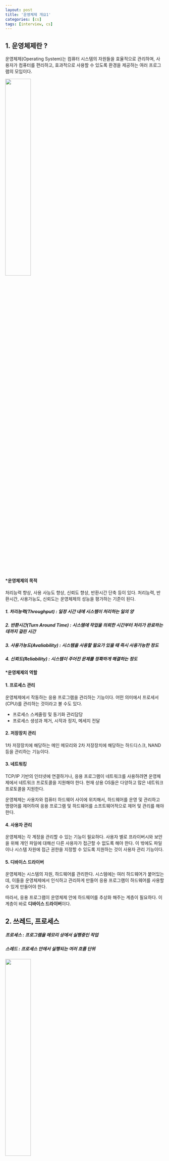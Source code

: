 ```yaml
---
layout: post
title: '운영체제 개요1'
categories: [cs]
tags: [interview, cs]
---
```


## 1. 운영체제란 ?

운영체제(Operating System)는 컴퓨터 시스템의 자원들을 효율적으로 관리하며, 사용자가 컴퓨터를 편리하고, 효과적으로 사용할 수 있도록 환경을 제공하는 여러 프로그램의 모임이다.

<img src="https://user-images.githubusercontent.com/57614563/122719950-d2085700-d2a9-11eb-9e72-273890c4b37a.JPG" width="40%">

#### \*운영체제의 목적

처리능력 향상, 사용 사능도 향상, 신뢰도 향상, 반환시간 단축 등이 있다. 처리능력, 반환시간, 사용가능도, 신뢰도는 운영체제의 성능을 평가하는 기준이 된다.

##### 1. 처리능력(Throughput) : 일정 시간 내에 시스템이 처리하는 일의 양

##### 2. 반환시간(Turn Around Time) : 시스템에 작업을 의뢰한 시간부터 처리가 완료하는데까지 걸린 시간

##### 3. 사용가능도(Avaliability) : 시스템을 사용할 필요가 있을 때 즉시 사용가능한 정도

##### 4. 신뢰도(Reliability) : 시스템이 주어진 문제를 정확하게 해결하는 정도

#### \*운영체제의 역할

#### 1. 프로세스 관리

운영체제에서 작동하는 응용 프로그램을 관리하는 기능이다. 어떤 의미에서 프로세서(CPU)를 관리하는 것이라고 볼 수도 있다.

- 프로세스 스케줄링 및 동기화 관리담당
- 프로세스 생성과 제거, 시작과 정지, 메세지 전달

#### 2. 저장장치 관리

1차 저장장치에 해당하는 메인 메모리와 2차 저장장치에 해당하는 하드디스크, NAND 등을 관리하는 기능이다.

#### 3. 네트워킹

TCP/IP 기반의 인터넷에 연결하거나, 응용 프로그램이 네트워크를 사용하려면 운영체제에서 네트워크 프로토콜을 지원해야 한다. 현재 상용 OS들은 다양하고 많은 네트워크 프로토콜을 지원한다.

운영체제는 사용자와 컴퓨터 하드웨어 사이에 위치해서, 하드웨어를 운영 및 관리하고 명령어를 제어하여 응용 프로그램 및 하드웨어를 소프트웨어적으로 제어 및 관리를 해야한다.

#### 4. 사용자 관리

운영체제는 각 계정을 관리할 수 있는 기능이 필요하다.
사용자 별로 프라이버시와 보안을 위해 개인 파일에 대해선 다른 사용자가 접근할 수 없도록 해야 한다.
이 밖에도 파일이나 시스템 자원에 접근 권한을 지정할 수 있도록 지원하는 것이 사용자 관리 기능이다.

#### 5. 디바이스 드라이버

운영체제는 시스템의 자원, 하드웨어를 관리한다. 시스템에는 여러 하드웨어가 붙어있는데, 이들을 운영체제에서 인식하고 관리하게 만들어 응용 프로그램이 하드웨어를 사용할 수 있게 만들어야 한다.

따라서, 응용 프로그램이 운영체제 안에 하드웨어를 추상화 해주는 계층이 필요하다. 이 계층이 바로 **디바이스 드라이버**이다.

## 2. 쓰레드, 프로세스

##### 프로세스 : 프로그램을 메모리 상에서 실행중인 작업

##### 스레드 : 프로세스 안에서 실행되는 여러 흐름 단위

<img src="https://user-images.githubusercontent.com/57614563/122723685-34635680-d2ae-11eb-9f62-c545045e9c0d.JPG" width="40%">

Code : 코드 자체를 구성하는 메모리 영역 (프로그램 명령)
Data : 전역변수, 정적변수, 배열 등 (초기와된 데이터)
Heap : 동적 할당 시 사용 (new(), mallock() 등)
Stack : 지역변수, 매개변수, 리턴 값 (임시 메모리 영역)

- 스레드는 Stack만 따로 할당받고 나머지 영역은 서로 공유

- 하나의 프로세스가 생성될 때, 기본적으로 하나의 스레드같이 생성

- **프로세스는 자신만의 고유 공간과 자원을 할당받아 사용**하는데 반해, **스레드는 다른 스레드와 공간, 자원을 공유하면서 사용**하는 차이가 존재한다.

### \* 멀티 프로세스 : 하나의 컴퓨터에 여러 CPU 장착 > 하나 이상의 프로세스들을 동시에 처리(병렬)

- 장점 : 안정성
- 단점 : 각각 독립된 메모리 영역을 갖고 있어, 작업량 많을수록 오버헤드가 발생한다. (**Context Switching**으로 인한 성능 저하)

#### Context Switching이란?

프로세스의 상태 정보를 저장하고 복원하는 일련의 과정

즉, 동작 중인 프로세스가 대기하면서 해당 프로세스의 상태를 보관하고, 대기하고 있던 다음 순번의 프로세스가 동작하면서 이전에 보관했던 프로세스 상태를 복구하는 과정을 말함

### \* 멀티 스레드 : 하나의 응용 프로그램에서 여러 스레드를 구성해 각 스레드가 하나의 작업을 처리하는 것

스레드들이 공유 메모리를 통해 다수의 작업을 동시에 처리하도록 한다.

- 장점 : 독립적인 프로세스에 비해 공유 메모리만큼의 시간, 자원 손실이 감소한다. 전역 변수와 정적 변수에 대한 자료 공유가 가능하다.
- 단점 : 안전성 문제가 있다. 하나의 스레드가 데이터 공간을 망가뜨리면 모든 스레드가 작동 불가능함. (**공유 메모리**를 갖고 있기 때문에)
